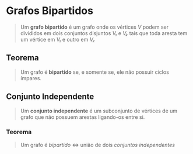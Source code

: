 # Grafos Bipartidos

> Um **grafo bipartido** é um grafo onde os vértices _V_ podem ser divididos em
> dois conjuntos disjuntos _V₁_ e _V₂_ tais que toda aresta tem um vértice em
> _V₁_ e outro em _V₂_

## Teorema

> Um grafo é **bipartido** se, e somente se, ele não possuir ciclos ímpares.

## Conjunto Independente

> Um **conjunto independente** é um subconjunto de vértices de um grafo que não
> possuem arestas ligando-os entre si.

### Teorema

> Um grafo é *bipartido* ⇔ união de dois *conjuntos independentes*
